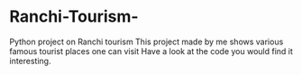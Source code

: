 # Ranchi-Tourism-
Python project on Ranchi tourism 
This project made by me shows various famous tourist places one can visit
Have a look at the code you would find it interesting.
